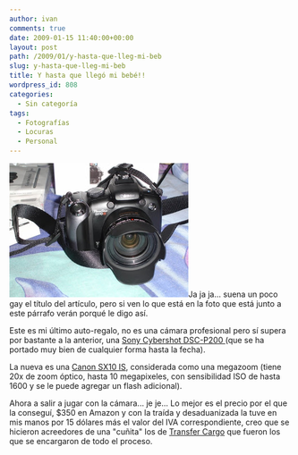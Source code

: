 ```yaml
---
author: ivan
comments: true
date: 2009-01-15 11:40:00+00:00
layout: post
path: /2009/01/y-hasta-que-lleg-mi-beb
slug: y-hasta-que-lleg-mi-beb
title: Y hasta que llegó mi bebé!!
wordpress_id: 808
categories:
  - Sin categoría
tags:
  - Fotografías
  - Locuras
  - Personal
---
```


[![](./camarita.jpg)](http://1.bp.blogspot.com/_T2UWuNJg3dQ/SW7a0W6HmKI/AAAAAAAABSY/bSf0HB5B_Lc/s1600-h/camarita.jpg)Ja ja ja... suena un poco gay el título del artículo, pero si ven lo que está en la foto que está junto a este párrafo verán porqué le digo así.

Este es mi último auto-regalo, no es una cámara profesional pero sí supera por bastante a la anterior, una [Sony Cybershot DSC-P200 ](http://reviews.cnet.com/digital-cameras/sony-cyber-shot-dsc/4505-6501_7-31273583.html?tag=mncol;lst)(que se ha portado muy bien de cualquier forma hasta la fecha).

La nueva es una [Canon SX10 IS](http://reviews.cnet.com/digital-cameras/canon-powershot-sx10-is/4505-6501_7-33280759.html), considerada como una megazoom (tiene 20x de zoom óptico, hasta 10 megapixeles, con sensibilidad ISO de hasta 1600 y se le puede agregar un flash adicional).

Ahora a salir a jugar con la cámara... je je... Lo mejor es el precio por el que la conseguí, \$350 en Amazon y con la traída y desaduanizada la tuve en mis manos por 15 dólares más el valor del IVA correspondiente, creo que se hicieron acreedores de una "cuñita" los de [Transfer Cargo](http://transfercargousa.com/) que fueron los que se encargaron de todo el proceso.

